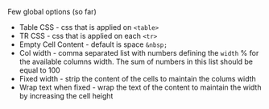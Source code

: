 Few global options (so far)

* Table CSS - css that is applied on `<table>`
* TR CSS - css that is applied on each `<tr>`
* Empty Cell Content - default is space `&nbsp;`
* Col width - comma separated list with numbers defining the `width` % for the available columns width. The sum of numbers in this list should be equal to 100
* Fixed width - strip the content of the cells to maintain the colums width
* Wrap text when fixed - wrap the text of the content to maintain the width by increasing the cell height